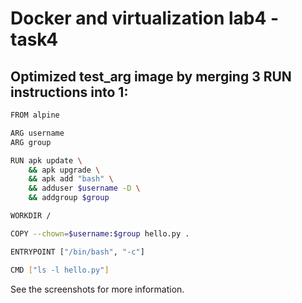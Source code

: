 # Docker and virtualization lab4 - task4

## Optimized test_arg image by merging 3 RUN instructions into 1:

```bash
FROM alpine

ARG username
ARG group

RUN apk update \
	&& apk upgrade \
	&& apk add "bash" \
	&& adduser $username -D \
	&& addgroup $group	

WORKDIR /

COPY --chown=$username:$group hello.py . 

ENTRYPOINT ["/bin/bash", "-c"]

CMD ["ls -l hello.py"]
```

See the screenshots for more information.
